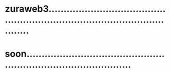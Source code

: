 # zuraweb3....................................................................................................
# soon........................................................................................

